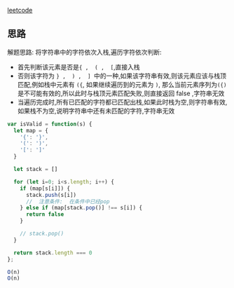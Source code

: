 
[leetcode](https://leetcode.cn/problems/valid-parentheses/description/)

## 思路

解题思路:  将字符串中的字符依次入栈,遍历字符依次判断: 

- 首先判断该元素是否是` { ,  ( ,  [ `,直接入栈
- 否则该字符为 `} ,  ) ,  ] `中的一种,如果该字符串有效,则该元素应该与栈顶匹配,例如栈中元素有 `({`, 如果继续遍历到的元素为 `)`, 那么当前元素序列为` ({) `是不可能有效的,所以此时与栈顶元素匹配失败,则直接返回 false ,字符串无效
- 当遍历完成时,所有已匹配的字符都已匹配出栈,如果此时栈为空,则字符串有效,如果栈不为空,说明字符串中还有未匹配的字符,字符串无效

```js
var isValid = function(s) {
  let map = {
    '{': '}',
    '(': ')',
    '[': ']'
  }

  let stack = []

  for (let i=0; i<s.length; i++) {
    if (map[s[i]]) {
      stack.push(s[i])
      //  注意条件:  在条件中已经pop
    } else if (map[stack.pop()] !== s[i]) {
      return false
    }

    // stack.pop()
  }

  return stack.length === 0
};

O(n)
O(n)

```